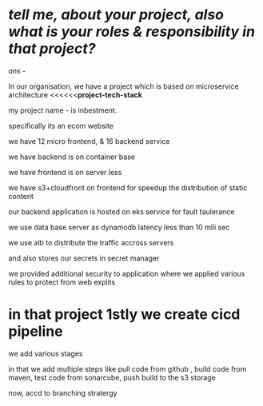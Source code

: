 # *tell me, about your project, also what is your roles & responsibility in that project?*
*ans* - 

In our organisation, we have a project which is based on microservice architecture <<<<<<**project-tech-stack**

my project name - is inbestment.

specifically its an ecom website

we have 12 micro frontend, & 16 backend service        

we have backend is on container base

we have frontend is on server less

we have s3+cloudfront on frontend for speedup the distribution of static content

our backend application is hosted on  eks service for fault taulerance 

we use data base server as dynamodb latency less than 10 mili sec

we use alb to distribute the traffic accross servers

and also stores our secrets in secret manager

we provided additional security to application where we applied various rules to protect from web explits

# in that project 1stly we create cicd pipeline 

we add various stages 

in that we add multiple steps like pull code from github , build code from maven, test code from sonarcube, push build to the s3 storage

now, accd to branching stratergy 






